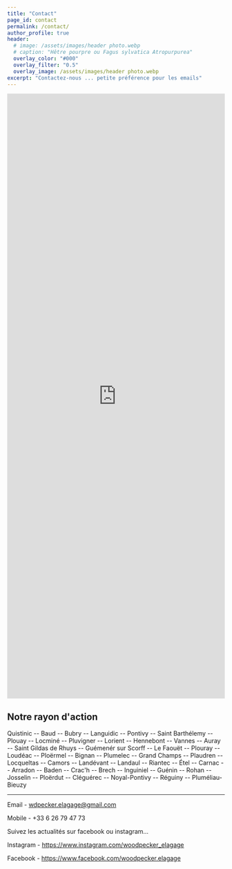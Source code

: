```yaml
---
title: "Contact"
page_id: contact
permalink: /contact/
author_profile: true
header:
  # image: /assets/images/header photo.webp
  # caption: "Hêtre pourpre ou Fagus sylvatica Atropurpurea"
  overlay_color: "#000"
  overlay_filter: "0.5"
  overlay_image: /assets/images/header photo.webp
excerpt: "Contactez-nous ... petite préférence pour les emails"
---
```


<iframe src="https://fm.addxt.com/form/?vf=1FAIpQLSeG8ecmD7nGBUpvTSqmiPiQL1NCDHTW-LVc78NFOAPaQtppIQ" width="100%" height="1400" frameborder="0" marginheight="0" marginwidth="0">Loading…</iframe>

## Notre rayon d'action

Quistinic -- Baud -- Bubry -- Languidic -- Pontivy -- Saint Barthélemy -- Plouay -- Locminé -- Pluvigner -- Lorient -- Hennebont -- Vannes -- Auray -- Saint Gildas de Rhuys -- Guémenér sur Scorff -- Le Faouët -- Plouray -- Loudéac -- Ploërmel -- Bignan -- Plumelec -- Grand Champs -- Plaudren -- Locqueltas -- Camors -- Landévant -- Landaul -- Riantec -- Étel -- Carnac -- Arradon -- Baden -- Crac'h -- Brech -- Inguiniel -- Guénin -- Rohan -- Josselin -- Ploërdut -- Cléguérec -- Noyal-Pontivy -- Réguiny -- Pluméliau-Bieuzy

---

Email - wdpecker.elagage@gmail.com

Mobile - +33 6 26 79 47 73

Suivez les actualités sur facebook ou instagram…

Instagram - <https://www.instagram.com/woodpecker_elagage> 

Facebook - <https://www.facebook.com/woodpecker.elagage> 
